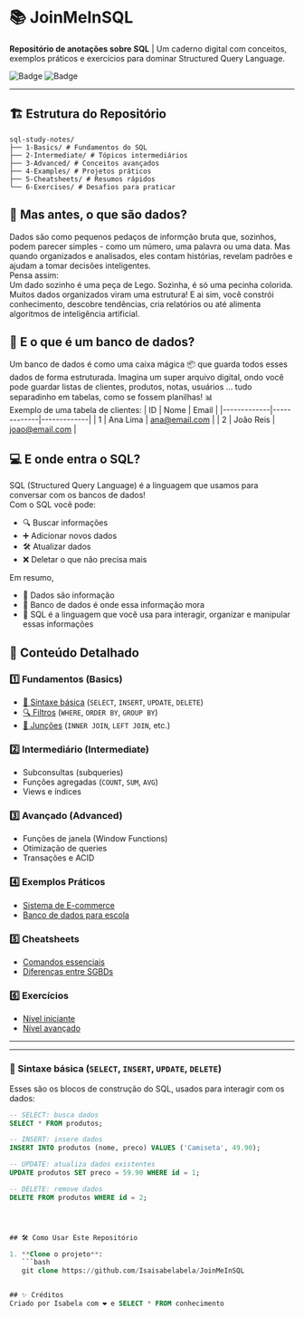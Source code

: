 # 📚 JoinMeInSQL 
**Repositório de anotações sobre SQL** | Um caderno digital com conceitos, exemplos práticos e exercícios para dominar Structured Query Language.  

![Badge](https://img.shields.io/badge/SQL-Study%20Notes-blue) 
![Badge](https://img.shields.io/badge/Status-Em%20Desenvolvimento-yellow)  

---

## 🏗️ Estrutura do Repositório  
```
sql-study-notes/ 
├── 1-Basics/ # Fundamentos do SQL 
├── 2-Intermediate/ # Tópicos intermediários 
├── 3-Advanced/ # Conceitos avançados 
├── 4-Examples/ # Projetos práticos 
├── 5-Cheatsheets/ # Resumos rápidos 
└── 6-Exercises/ # Desafios para praticar
```
## 🎲 Mas antes, o que são dados?
Dados são como pequenos pedaços de informção bruta que, sozinhos, podem parecer simples - como um número, uma palavra ou uma data. Mas quando organizados e analisados, eles contam histórias, revelam padrões e ajudam a tomar decisões inteligentes.  
Pensa assim:  
Um dado sozinho é uma peça de Lego. Sozinha, é só uma pecinha colorida.  
Muitos dados organizados viram uma estrutura! E ai sim, você constrói conhecimento, descobre tendências, cria relatórios ou até alimenta algoritmos de inteligência artificial.

## 🏦 E o que é um banco de dados?
Um banco de dados é como uma caixa mágica 📦 que guarda todos esses dados de forma estruturada. Imagina um super arquivo digital, ondo você pode guardar listas de clientes, produtos, notas, usuários ... tudo separadinho em tabelas, como se fossem planilhas! 📊  
Exemplo de uma tabela de clientes:
| ID          | Nome        | Email       |
|-------------|-------------|-------------|
| 1           | Ana Lima    | ana@email.com |
| 2 | João Reis | joao@email.com |


## 💻 E onde entra o SQL?
SQL (Structured Query Language) é a linguagem que usamos para conversar com os bancos de dados!  
Com o SQL você pode:
- 🔍 Buscar informações
- ➕ Adicionar novos dados
- 🛠️ Atualizar dados
- ❌ Deletar o que não precisa mais

Em resumo,  
- 🧠 Dados são informação
- 🏦 Banco de dados é onde essa informação mora
- 💬 SQL é a linguagem que você usa para interagir, organizar e manipular essas informações
## 📌 Conteúdo Detalhado  

### 1️⃣ **Fundamentos (Basics)**  
- [📌 Sintaxe básica](#-sintaxe-básica-select-insert-update-delete) (`SELECT`, `INSERT`, `UPDATE`, `DELETE`)  
- [🔍 Filtros](#-filtros-where-order-by-group-by) (`WHERE`, `ORDER BY`, `GROUP BY`)  
- [🔗 Junções](#-junções-inner-join-left-join-etc) (`INNER JOIN`, `LEFT JOIN`, etc.)  

### 2️⃣ **Intermediário (Intermediate)**  
- Subconsultas (subqueries)  
- Funções agregadas (`COUNT`, `SUM`, `AVG`)  
- Views e índices  

### 3️⃣ **Avançado (Advanced)**  
- Funções de janela (Window Functions)  
- Otimização de queries  
- Transações e ACID  

### 4️⃣ **Exemplos Práticos**  
- [Sistema de E-commerce](4-Examples/Ecommerce-DB/)  
- [Banco de dados para escola](4-Examples/School-DB/)  

### 5️⃣ **Cheatsheets**  
- [Comandos essenciais](5-Cheatsheets/SQL-Syntax.md)  
- [Diferenças entre SGBDs](5-Cheatsheets/PostgreSQL-vs-MySQL.md)  

### 6️⃣ **Exercícios**  
- [Nível iniciante](6-Exercises/Beginner/)  
- [Nível avançado](6-Exercises/Advanced/)  

---




---

### 📌 Sintaxe básica (`SELECT`, `INSERT`, `UPDATE`, `DELETE`)

Esses são os blocos de construção do SQL, usados para interagir com os dados:

```sql
-- SELECT: busca dados
SELECT * FROM produtos;

-- INSERT: insere dados
INSERT INTO produtos (nome, preco) VALUES ('Camiseta', 49.90);

-- UPDATE: atualiza dados existentes
UPDATE produtos SET preco = 59.90 WHERE id = 1;

-- DELETE: remove dados
DELETE FROM produtos WHERE id = 2;




## 🛠️ Como Usar Este Repositório  

1. **Clone o projeto**:  
   ```bash
   git clone https://github.com/Isaisabelabela/JoinMeInSQL


## ✨ Créditos
Criado por Isabela com ❤️ e SELECT * FROM conhecimento

